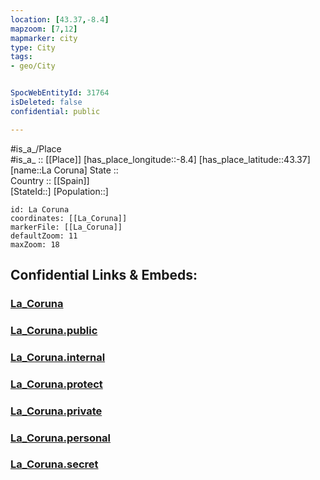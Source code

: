 ```yaml
---
location: [43.37,-8.4] 
mapzoom: [7,12] 
mapmarker: city 
type: City
tags:
- geo/City


SpocWebEntityId: 31764
isDeleted: false
confidential: public

---
```

#is_a_/Place  
#is_a_ :: [[Place]] 
[has_place_longitude::-8.4] 
[has_place_latitude::43.37] 
[name::La Coruna] 
State ::  
Country :: [[Spain]]  
[StateId::] 
[Population::] 



```leaflet
id: La Coruna
coordinates: [[La_Coruna]] 
markerFile: [[La_Coruna]] 
defaultZoom: 11 
maxZoom: 18
```


## Confidential Links & Embeds: 

### [La_Coruna](/_Standards/Earth/Continent/Europe/Europe~South/Spain/Provinces~Spain/Galicia/La_Coruña.Province/City/La_Coruna.md) 

### [La_Coruna.public](/_public/Earth/Continent/Europe/Europe~South/Spain/Provinces~Spain/Galicia/La_Coruña.Province/City/La_Coruna.public.md) 

### [La_Coruna.internal](/_internal/Earth/Continent/Europe/Europe~South/Spain/Provinces~Spain/Galicia/La_Coruña.Province/City/La_Coruna.internal.md) 

### [La_Coruna.protect](/_protect/Earth/Continent/Europe/Europe~South/Spain/Provinces~Spain/Galicia/La_Coruña.Province/City/La_Coruna.protect.md) 

### [La_Coruna.private](/_private/Earth/Continent/Europe/Europe~South/Spain/Provinces~Spain/Galicia/La_Coruña.Province/City/La_Coruna.private.md) 

### [La_Coruna.personal](/_personal/Earth/Continent/Europe/Europe~South/Spain/Provinces~Spain/Galicia/La_Coruña.Province/City/La_Coruna.personal.md) 

### [La_Coruna.secret](/_secret/Earth/Continent/Europe/Europe~South/Spain/Provinces~Spain/Galicia/La_Coruña.Province/City/La_Coruna.secret.md)

